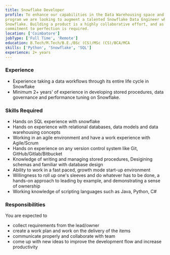 ```yaml
---
title: Snowflake Developer
profile: To enhance our capabilities in the Data Warehousing space and to quickstart our Snowflake partnership 
program we are looking to augment a talented Snowflake Data Engineer who are well versed with 
Snowflake. Building a product is a highly collaborative effort, and as such, a strong team player with a 
commitment to perfection is required.
location: ['Coimbatore']
jobType: ['Full Time', 'Remote']
education: B.Tech/M.Tech/B.E./BSc (CS)/MSc (CS)/BCA/MCA
skills: ['Python', 'Snowflake', 'SQL']
experience: 2+ years
---
```


### Experience
- Experience taking a data workflows through its entire life cycle in Snowflake 
- Minimum 2+ years' of experience in developing stored procedures, data governance and 
performance tuning on Snowflake.

### Skills Required
- Hands on SQL experience with snowflake 
- Hands on experience with relational databases, data models and data warehousing concepts 
- Working in an agile environment and have a work experience with Agile/Scrum 
- Hands on experience on any version control system like Git, GitHub/Gitlab/Bitbucket 
- Knowledge of writing and managing stored procedures, Desigining schemas and familiar with 
database design 
- Ability to work in a fast paced, growth mode start-up environment 
- Willingness to roll up one's sleeves and do whatever has to be done, a hands-on approach to 
leading by example, and demonstrating a sense of ownership 
- Working knowledge of scripting languages such as Java, Python, C# 

### Responsibilities
You are expected to
- collect requirements from the lead/owner 
- create a work plan and work on the delivery of the items 
- communicate properly and collaborate with team 
- come up with new ideas to improve the development flow and increase productivity
